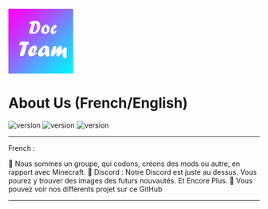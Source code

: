 <p><img  src="./logo.png" height="130px" alt="DocTeam"></p>

<h1>About Us (French/English)</h1>

<p>
    <img src="https://img.shields.io/badge/About-Us-brightgreen" alt="version"> <img src="https://img.shields.io/badge/Discord-https%3A%2F%2Fdiscord.gg%2FTD73QZC-orange" alt="version"> <img src="https://img.shields.io/badge/Fondateur-9e__Docteur-blue" alt="version">
</p>

---

<p>
   French :
   
   📒 Nous sommes un groupe, qui codons, créons des mods ou autre, en rapport avec Minecraft.
   📲 Discord : Notre Discord est juste au dessus. Vous pourez y trouver des images des futurs nouvautés. Et Encore Plus.
   📝 Vous pouvez voir nos différents projet sur ce GitHub
</p>

---